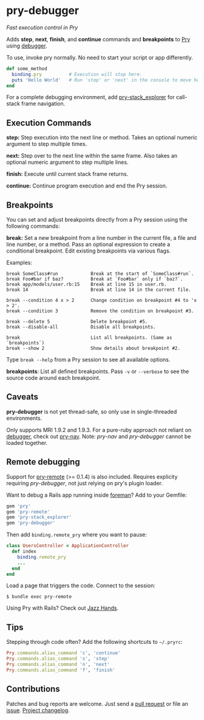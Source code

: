 pry-debugger
============

_Fast execution control in Pry_

Adds **step**, **next**, **finish**, and **continue** commands and
**breakpoints** to [Pry][pry] using [debugger][debugger].

To use, invoke pry normally. No need to start your script or app differently.

```ruby
def some_method
  binding.pry          # Execution will stop here.
  puts 'Hello World'   # Run 'step' or 'next' in the console to move here.
end
```

For a complete debugging environment, add
[pry-stack_explorer][pry-stack_explorer] for call-stack frame navigation.


## Execution Commands

**step:** Step execution into the next line or method. Takes an optional numeric
argument to step multiple times.

**next:** Step over to the next line within the same frame. Also takes an
optional numeric argument to step multiple lines.

**finish:** Execute until current stack frame returns.

**continue:** Continue program execution and end the Pry session.


## Breakpoints

You can set and adjust breakpoints directly from a Pry session using the
following commands:

**break:** Set a new breakpoint from a line number in the current file, a file
and line number, or a method. Pass an optional expression to create a
conditional breakpoint. Edit existing breakpoints via various flags.

Examples:

```
break SomeClass#run            Break at the start of `SomeClass#run`.
break Foo#bar if baz?          Break at `Foo#bar` only if `baz?`.
break app/models/user.rb:15    Break at line 15 in user.rb.
break 14                       Break at line 14 in the current file.

break --condition 4 x > 2      Change condition on breakpoint #4 to 'x > 2'.
break --condition 3            Remove the condition on breakpoint #3.

break --delete 5               Delete breakpoint #5.
break --disable-all            Disable all breakpoints.

break                          List all breakpoints. (Same as `breakpoints`)
break --show 2                 Show details about breakpoint #2.
```

Type `break --help` from a Pry session to see all available options.


**breakpoints**: List all defined breakpoints. Pass `-v` or `--verbose` to see
the source code around each breakpoint.


## Caveats

**pry-debugger** is not yet thread-safe, so only use in single-threaded
environments.

Only supports MRI 1.9.2 and 1.9.3. For a pure-ruby approach not reliant on
[debugger][debugger], check out [pry-nav][pry-nav]. Note: *pry-nav* and
*pry-debugger* cannot be loaded together.


## Remote debugging

Support for [pry-remote][pry-remote] (>= 0.1.4) is also included. Requires
explicity requiring *pry-debugger*, not just relying on pry's plugin loader.

Want to debug a Rails app running inside [foreman][foreman]? Add to your
Gemfile:

```ruby
gem 'pry'
gem 'pry-remote'
gem 'pry-stack_explorer'
gem 'pry-debugger'
```

Then add `binding.remote_pry` where you want to pause:

```ruby
class UsersController < ApplicationController
  def index
    binding.remote_pry
    ...
  end
end
```

Load a page that triggers the code. Connect to the session:

```
$ bundle exec pry-remote
```

Using Pry with Rails? Check out [Jazz Hands][jazz_hands].


## Tips

Stepping through code often? Add the following shortcuts to `~/.pryrc`:

```ruby
Pry.commands.alias_command 'c', 'continue'
Pry.commands.alias_command 's', 'step'
Pry.commands.alias_command 'n', 'next'
Pry.commands.alias_command 'f', 'finish'
```


## Contributions

Patches and bug reports are welcome. Just send a [pull request][pullrequests] or
file an [issue][issues]. [Project changelog][changelog].



[pry]:                http://pry.github.com
[debugger]:           https://github.com/cldwalker/debugger
[pry-stack_explorer]: https://github.com/pry/pry-stack_explorer
[pry-nav]:            https://github.com/nixme/pry-nav
[pry-remote]:         https://github.com/Mon-Ouie/pry-remote
[foreman]:            https://github.com/ddollar/foreman
[jazz_hands]:         https://github.com/nixme/jazz_hands
[pullrequests]:       https://github.com/nixme/pry-debugger/pulls
[issues]:             https://github.com/nixme/pry-debugger/issues
[changelog]:          https://github.com/nixme/pry-debugger/blob/master/CHANGELOG.md
